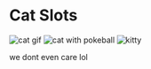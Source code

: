 Cat Slots
=========

![cat gif](https://media.giphy.com/media/YHbWOUFMbEpc4/giphy.gif)
![cat with pokeball](https://49.media.tumblr.com/c567c51f6851ca30e32b6c319ef92a06/tumblr_ntz7bmgRqI1ud91fco1_500.gif)
![kitty](https://45.media.tumblr.com/e4775de01da8fe074a4ab5e647a9ef12/tumblr_n6plzszBPQ1snv5mxo1_400.gif)

we dont even care lol
